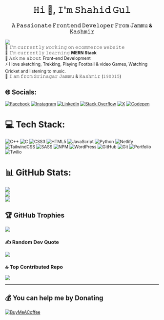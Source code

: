 <h1 align="center">𝙷𝚒 👋, 𝙸'𝚖 𝚂𝚑𝚊𝚑𝚒𝚍 𝙶𝚞𝚕</h1>
<h3 align="center">𝙰 𝙿𝚊𝚜𝚜𝚒𝚘𝚗𝚊𝚝𝚎 𝙵𝚛𝚘𝚗𝚝𝚎𝚗𝚍 𝙳𝚎𝚟𝚎𝚕𝚘𝚙𝚎𝚛 𝙵𝚛𝚘𝚖 𝙹𝚊𝚖𝚖𝚞 & 𝙺𝚊𝚜𝚑𝚖𝚒𝚛</h3>

[![](https://visitcount.itsvg.in/api?id=shahidsid&label=Profile%20Views&color=8&icon=5&pretty=true)](https://visitcount.itsvg.in) </br>
🔭 𝙸’𝚖 𝚌𝚞𝚛𝚛𝚎𝚗𝚝𝚕𝚢 𝚠𝚘𝚛𝚔𝚒𝚗𝚐 𝚘𝚗 𝚎𝚌𝚘𝚖𝚖𝚎𝚛𝚌𝚎 𝚠𝚎𝚋𝚜𝚒𝚝𝚎<br>🌱 𝙸’𝚖 𝚌𝚞𝚛𝚛𝚎𝚗𝚝𝚕𝚢 𝚕𝚎𝚊𝚛𝚗𝚒𝚗𝚐 <b>MERN Stack</b><br>💬 𝙰𝚜𝚔 𝚖𝚎 𝚊𝚋𝚘𝚞𝚝 Front-end Development <br> ⚡ I love sketching,  Trekking, Playing Football & video Games, Watching Cricket and listening to music.<br> 🏡 𝙸 𝚊𝚖 𝚏𝚛𝚘𝚖 𝚂𝚛𝚒𝚗𝚊𝚐𝚊𝚛 𝙹𝚊𝚖𝚖𝚞 & 𝙺𝚊𝚜𝚑𝚖𝚒𝚛 (𝟷𝟿𝟶𝟶𝟷𝟻)



## 🌐 Socials:
[![Facebook](https://img.shields.io/badge/Facebook-%231877F2.svg?logo=Facebook&logoColor=white)](https://facebook.com/ishahid.1998) [![Instagram](https://img.shields.io/badge/Instagram-%23E4405F.svg?logo=Instagram&logoColor=white)](https://instagram.com/i.mshahid___sid) [![LinkedIn](https://img.shields.io/badge/LinkedIn-%230077B5.svg?logo=linkedin&logoColor=white)](https://linkedin.com/in/shahid-gul-42a1691aa) [![Stack Overflow](https://img.shields.io/badge/-Stackoverflow-FE7A16?logo=stack-overflow&logoColor=white)](https://stackoverflow.com/users/14758146) [![X](https://img.shields.io/badge/X-black.svg?logo=X&logoColor=white)](https://x.com/Imshahidsid) [![Codepen](https://img.shields.io/badge/Codepen-000000?style=for-the-badge&logo=codepen&logoColor=white)](https://codepen.io/code-sid) 

# 💻 Tech Stack:
![C++](https://img.shields.io/badge/c++-%2300599C.svg?style=for-the-badge&logo=c%2B%2B&logoColor=white) ![C](https://img.shields.io/badge/c-%2300599C.svg?style=for-the-badge&logo=c&logoColor=white) ![CSS3](https://img.shields.io/badge/css3-%231572B6.svg?style=for-the-badge&logo=css3&logoColor=white) ![HTML5](https://img.shields.io/badge/html5-%23E34F26.svg?style=for-the-badge&logo=html5&logoColor=white) ![JavaScript](https://img.shields.io/badge/javascript-%23323330.svg?style=for-the-badge&logo=javascript&logoColor=%23F7DF1E) ![Python](https://img.shields.io/badge/python-3670A0?style=for-the-badge&logo=python&logoColor=ffdd54) ![Netlify](https://img.shields.io/badge/netlify-%23000000.svg?style=for-the-badge&logo=netlify&logoColor=#00C7B7) ![TailwindCSS](https://img.shields.io/badge/tailwindcss-%2338B2AC.svg?style=for-the-badge&logo=tailwind-css&logoColor=white) ![SASS](https://img.shields.io/badge/SASS-hotpink.svg?style=for-the-badge&logo=SASS&logoColor=white) ![NPM](https://img.shields.io/badge/NPM-%23CB3837.svg?style=for-the-badge&logo=npm&logoColor=white) ![WordPress](https://img.shields.io/badge/WordPress-%23117AC9.svg?style=for-the-badge&logo=WordPress&logoColor=white) ![GitHub](https://img.shields.io/badge/github-%23121011.svg?style=for-the-badge&logo=github&logoColor=white) ![Git](https://img.shields.io/badge/git-%23F05033.svg?style=for-the-badge&logo=git&logoColor=white) ![Portfolio](https://img.shields.io/badge/Portfolio-%23000000.svg?style=for-the-badge&logo=firefox&logoColor=#FF7139) ![Twilio](https://img.shields.io/badge/Twilio-F22F46?style=for-the-badge&logo=Twilio&logoColor=white)


# 📊 GitHub Stats:
![](https://github-readme-stats.vercel.app/api?username=shahidsid007&theme=radical&hide_border=false&include_all_commits=false&count_private=false)<br/>
![](https://github-readme-streak-stats.herokuapp.com/?user=shahidsid007&theme=radical&hide_border=false)<br/>
![](https://github-readme-stats.vercel.app/api/top-langs/?username=shahidsid007&theme=radical&hide_border=false&include_all_commits=false&count_private=false&layout=compact)

## 🏆 GitHub Trophies
![](https://github-profile-trophy.vercel.app/?username=shahidsid007&theme=gruvbox&no-frame=false&no-bg=false&margin-w=4)

### ✍️ Random Dev Quote
![](https://quotes-github-readme.vercel.app/api?type=horizontal&theme=gruvbox)

### 🔝 Top Contributed Repo
![](https://github-contributor-stats.vercel.app/api?username=shahidsid007&limit=5&theme=onedark&combine_all_yearly_contributions=true)

---


  ## 💰 You can help me by Donating
  [![BuyMeACoffee](https://img.shields.io/badge/Buy%20Me%20a%20Coffee-ffdd00?style=for-the-badge&logo=buy-me-a-coffee&logoColor=black)](https://buymeacoffee.com/shahidsid) 

  
<!-- Proudly created with GPRM ( https://gprm.itsvg.in ) -->
